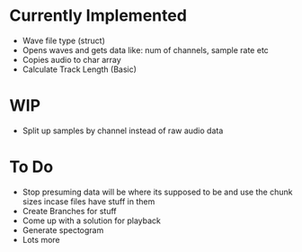 <h1>Currently Implemented</h1>

* Wave file type (struct)
* Opens waves and gets data like: num of channels, sample rate etc
* Copies audio to char array
* Calculate Track Length (Basic)

<h1>WIP</h1>

* Split up samples by channel instead of raw audio data

<h1>To Do</h1>

* Stop presuming data will be where its supposed to be and use the chunk sizes incase files have stuff in them 
* Create Branches for stuff
* Come up with a solution for playback
* Generate spectogram
* Lots more
